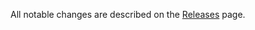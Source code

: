 All notable changes are described on the [Releases](https://github.com/oliviertassinari/browser-metrics/releases) page.
